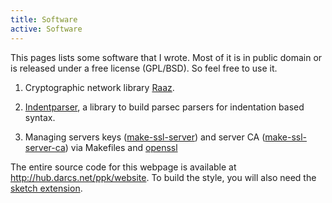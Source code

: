 ```yaml
---
title: Software
active: Software
---
```


This pages lists some software that I wrote. Most of it is in public
domain or is released under a free license (GPL/BSD). So feel free to
use it.


1. Cryptographic network library [Raaz].

2. [Indentparser], a library to build parsec parsers for indentation
  based syntax.

3. Managing servers keys ([make-ssl-server]) and server CA
   ([make-ssl-server-ca]) via Makefiles and [openssl]


The entire source code for this webpage is available at
<http://hub.darcs.net/ppk/website>. To build the style, you will also
need the [sketch extension](http://hub.darcs.net/ppk/sketch).

[raaz]: <http://github.com/piyush-kurur/raaz>
[indentparser]: <http://hub.darcs.net/ppk/indentparser>
[make-ssl-server]: <http://hub.darcs.net/ppk/make-ssl-server>
[make-ssl-server-ca]: <http://hub.darcs.net/ppk/make-ssl-server-ca>
[openssl]: <http://www.openssl.org>
